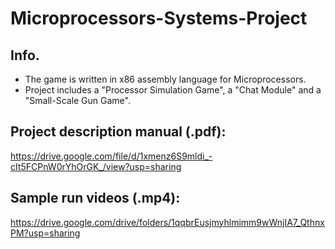# Microprocessors-Systems-Project
## Info.
- The game is written in x86 assembly language for Microprocessors.
- Project includes a "Processor Simulation Game", a "Chat Module" and a "Small-Scale Gun Game".

## Project description manual (.pdf):
https://drive.google.com/file/d/1xmenz6S9mldi_-cIt5FCPnW0rYhOrGK_/view?usp=sharing

## Sample run videos (.mp4):
https://drive.google.com/drive/folders/1qqbrEusjmyhlmimm9wWnjIA7_QthnxPM?usp=sharing
